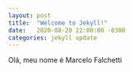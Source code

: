 ```yaml
---
layout: post
title:  "Welcome to Jekyll!"
date:   2020-08-20 22:00:00 -0300
categories: jekyll update
---
```


Olá, meu nome é Marcelo Falchetti